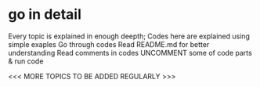 # go in detail

Every topic is explained in enough deepth;
Codes here are explained using simple exaples
Go through codes 
Read README.md for better understanding
Read comments in codes
UNCOMMENT some of code parts & run code 

<<< MORE TOPICS TO BE ADDED REGULARLY >>>
